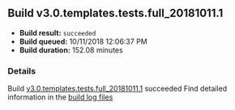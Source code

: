 ## Build v3.0.templates.tests.full_20181011.1
- **Build result:** `succeeded`
- **Build queued:** 10/11/2018 12:06:37 PM
- **Build duration:** 152.08 minutes
### Details
Build [v3.0.templates.tests.full_20181011.1](https://winappstudio.visualstudio.com/web/build.aspx?pcguid=a4ef43be-68ce-4195-a619-079b4d9834c2&builduri=vstfs%3a%2f%2f%2fBuild%2fBuild%2f26388) succeeded
Find detailed information in the [build log files](https://uwpctdiags.blob.core.windows.net/buildlogs/v3.0.templates.tests.full_20181011.1_logs.zip)
